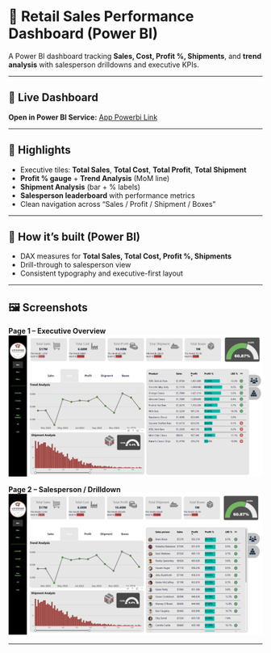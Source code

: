 # 🛒 Retail Sales Performance Dashboard (Power BI)

A Power BI dashboard tracking **Sales, Cost, Profit %, Shipments**, and **trend analysis** with salesperson drilldowns and executive KPIs.

---

## 🔗 Live Dashboard
**Open in Power BI Service:** [App Powerbi Link](https://app.powerbi.com/reportEmbed?reportId=0899fff0-0cf6-41a2-9717-56ddbd4462e4&autoAuth=true&ctid=52d48b4c-a96a-4957-8557-71bd33686f3a)

---

## 📌 Highlights
- Executive tiles: **Total Sales**, **Total Cost**, **Total Profit**, **Total Shipment**
- **Profit % gauge** + **Trend Analysis** (MoM line)
- **Shipment Analysis** (bar + % labels)
- **Salesperson leaderboard** with performance metrics
- Clean navigation across “Sales / Profit / Shipment / Boxes”

---

## 🧩 How it’s built (Power BI)
- DAX measures for **Total Sales, Total Cost, Profit %, Shipments**
- Drill-through to salesperson view
- Consistent typography and executive-first layout

---

## 🖼️ Screenshots
**Page 1 – Executive Overview**  
![Overview](./visuals/page1-overview.png)

**Page 2 – Salesperson / Drilldown**  
![Breakdown](./visuals/page2-breakdown.png)

---

